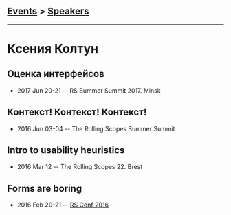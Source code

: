 ## [Events](../README.md) > [Speakers](../speakers.md)
---

# Ксения Колтун

## Оценка интерфейсов
- 2017 Jun 20-21 -- RS Summer Summit 2017. Minsk    
## Контекст! Контекст! Контекст!
- 2016 Jun 03-04 -- The Rolling Scopes Summer Summit    
## Intro to usability heuristics
- 2016 Mar 12 -- The Rolling Scopes 22. Brest    
## Forms are boring
- 2016 Feb 20-21 -- [RS Conf 2016](https://www.youtube.com/watch?v=vXha84Pk8PE)    
